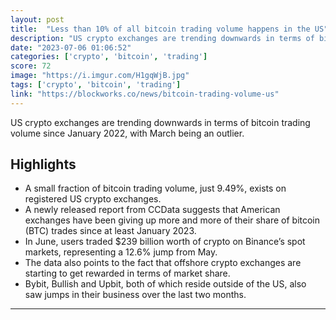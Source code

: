 ```yaml
---
layout: post
title:  "Less than 10% of all bitcoin trading volume happens in the US"
description: "US crypto exchanges are trending downwards in terms of bitcoin trading volume since January 2022, with March being an outlier."
date: "2023-07-06 01:06:52"
categories: ['crypto', 'bitcoin', 'trading']
score: 72
image: "https://i.imgur.com/H1gqWjB.jpg"
tags: ['crypto', 'bitcoin', 'trading']
link: "https://blockworks.co/news/bitcoin-trading-volume-us"
---
```


US crypto exchanges are trending downwards in terms of bitcoin trading volume since January 2022, with March being an outlier.

## Highlights

- A small fraction of bitcoin trading volume, just 9.49%, exists on registered US crypto exchanges.
- A newly released report from CCData suggests that American exchanges have been giving up more and more of their share of bitcoin (BTC) trades since at least January 2023.
- In June, users traded $239 billion worth of crypto on Binance’s spot markets, representing a 12.6% jump from May.
- The data also points to the fact that offshore crypto exchanges are starting to get rewarded in terms of market share.
- Bybit, Bullish and Upbit, both of which reside outside of the US, also saw jumps in their business over the last two months.

---
